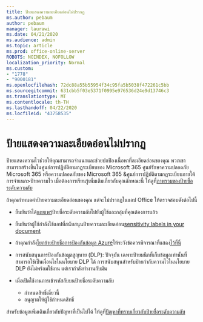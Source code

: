 ```yaml
---
title: ป้ายแสดงความละเอียดอ่อนไม่ปรากฏ
ms.author: pebaum
author: pebaum
manager: laurawi
ms.date: 04/21/2020
ms.audience: admin
ms.topic: article
ms.prod: office-online-server
ROBOTS: NOINDEX, NOFOLLOW
localization_priority: Normal
ms.custom:
- "1778"
- "9000181"
ms.openlocfilehash: 72dc88a55b55954f34c95fa5b5038f472261c5bb
ms.sourcegitcommit: 631cbb5f03e5371f0995e976536d24e9d13746c3
ms.translationtype: MT
ms.contentlocale: th-TH
ms.lasthandoff: 04/22/2020
ms.locfileid: "43758535"
---
```

# <a name="sensitivity-labels-not-appearing"></a>ป้ายแสดงความละเอียดอ่อนไม่ปรากฏ

ป้ายแสดงความไวช่วยให้คุณสามารถจําแนกและช่วยปกป้องเนื้อหาที่ละเอียดอ่อนของคุณ พวกเขาสามารถสร้างขึ้นในศูนย์การปฏิบัติตามกฎระเบียบของ Microsoft 365 ศูนย์รักษาความปลอดภัย Microsoft 365 หรือความปลอดภัยของ Microsoft 365 &ศูนย์การปฏิบัติตามกฎระเบียบภายใต้การจําแนก>ป้ายความไว เมื่อต้องการเรียนรู้เพิ่มเติมเกี่ยวกับคุณลักษณะนี้ ให้ดูที่[ภาพรวมของป้ายชื่อระดับความลับ](https://docs.microsoft.com/office365/securitycompliance/sensitivity-labels)

ถ้าคุณกําหนดค่าป้ายความละเอียดอ่อนของคุณ แต่จะไม่ปรากฏในแอป Office ให้ตรวจสอบดังต่อไปนี้

- ยืนยันว่าได้[เผยแพร่](https://docs.microsoft.com/Office365/SecurityCompliance/sensitivity-labels#what-label-policies-can-do)ป้ายชื่อระดับความลับไปยังผู้ใช้และกลุ่มที่คุณต้องการแล้ว

- ยืนยันว่าผู้ใช้กําลังใช้แอปที่สนับสนุนป้ายความละเอียดอ่อน[sensitivity labels in your document](https://support.office.com/article/apply-sensitivity-labels-to-your-documents-and-email-within-office-2f96e7cd-d5a4-403b-8bd7-4cc636bae0f9?#bkmk_whereavailable)

- ถ้าคุณกําลัง[โยกย้ายป้ายชื่อการป้องกันข้อมูล Azure](https://docs.microsoft.com/azure/information-protection/configure-policy-migrate-labels)ให้ระวังข้อควรพิจารณาที่แสดง[ไว้ที่นี่](https://docs.microsoft.com/azure/information-protection/configure-policy-migrate-labels#considerations-for-unified-labels)

- การสนับสนุนการป้องกันข้อมูลสูญหาย (DLP): ปัจจุบัน เฉพาะป้ายผนึกที่เก็บข้อมูลเท่านั้นที่สามารถใช้เป็นเงื่อนไขในนโยบาย DLP ได้  การสนับสนุนสําหรับป้ายกํากับความไวในนโยบาย DLP ยังไม่พร้อมใช้งาน แต่เรากําลังทํางานกับมัน

- เมื่อเปิดใช้งานการเข้ารหัสลับบนป้ายชื่อระดับความลับ
    - กําหนดสิทธิ์เดี๋ยวนี้
    - อนุญาตให้ผู้ใช้กําหนดสิทธิ์


สําหรับข้อมูลเพิ่มเติมเกี่ยวกับปัญหาที่เป็นไปได้ ให้ดูที่[ปัญหาที่ทราบเกี่ยวกับป้ายชื่อระดับความลับ](https://support.office.com/article/known-issues-with-sensitivity-labels-in-office-b169d687-2bbd-4e21-a440-7da1b2743edc)